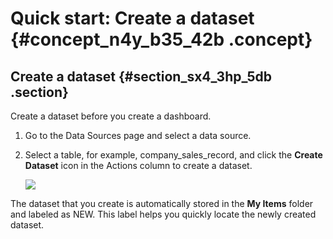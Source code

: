 # Quick start: Create a dataset {#concept_n4y_b35_42b .concept}

## Create a dataset {#section_sx4_3hp_5db .section}

Create a dataset before you create a dashboard.

1.  Go to the Data Sources page and select a data source.
2.  Select a table, for example, company\_sales\_record, and click the **Create Dataset** icon in the Actions column to create a dataset.

    ![](http://static-aliyun-doc.oss-cn-hangzhou.aliyuncs.com/assets/img/16449/15625491647492_en-US.png)


The dataset that you create is automatically stored in the **My Items** folder and labeled as NEW. This label helps you quickly locate the newly created dataset.

